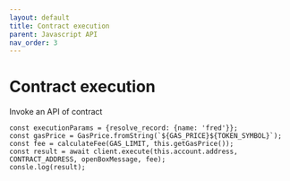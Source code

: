 ```yaml
---
layout: default
title: Contract execution
parent: Javascript API
nav_order: 3
---
```


# Contract execution

Invoke an API of contract

```
const executionParams = {resolve_record: {name: 'fred'}};
const gasPrice = GasPrice.fromString(`${GAS_PRICE}${TOKEN_SYMBOL}`);
const fee = calculateFee(GAS_LIMIT, this.getGasPrice());
const result = await client.execute(this.account.address, CONTRACT_ADDRESS, openBoxMessage, fee);
consle.log(result);
```
